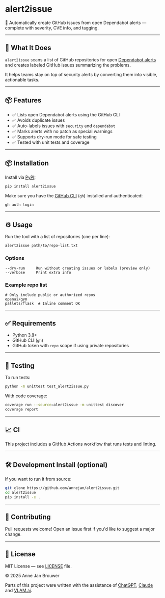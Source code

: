 # alert2issue

🔐 Automatically create GitHub issues from open Dependabot alerts — complete with severity, CVE info, and tagging.

---

## 🚀 What It Does

`alert2issue` scans a list of GitHub repositories for open [Dependabot alerts](https://docs.github.com/en/code-security/dependabot) and creates labeled GitHub issues summarizing the problems.

It helps teams stay on top of security alerts by converting them into visible, actionable tasks.

---

## 📦 Features

- ✅ Lists open Dependabot alerts using the GitHub CLI
- ✅ Avoids duplicate issues
- ✅ Auto-labels issues with `security` and `dependabot`
- ✅ Marks alerts with no patch as special warnings
- ✅ Supports dry-run mode for safe testing
- ✅ Tested with unit tests and coverage

---

## 📦 Installation

Install via [PyPI](https://pypi.org/project/alert2issue/):

```bash
pip install alert2issue
````

Make sure you have the [GitHub CLI](https://cli.github.com/) (`gh`) installed and authenticated:

```bash
gh auth login
```

---

## ⚙️ Usage

Run the tool with a list of repositories (one per line):

```bash
alert2issue path/to/repo-list.txt
```

### Options

```text
--dry-run     Run without creating issues or labels (preview only)
--verbose     Print extra info
```

### Example repo list

```text
# Only include public or authorized repos
openai/gym
pallets/flask  # Inline comment OK
```

---

## ✅ Requirements

* Python 3.8+
* GitHub CLI (`gh`)
* GitHub token with `repo` scope if using private repositories

---

## 🧪 Testing

To run tests:

```bash
python -m unittest test_alert2issue.py
```

With code coverage:

```bash
coverage run --source=alert2issue -m unittest discover
coverage report
```

---

## 📈 CI

This project includes a GitHub Actions workflow that runs tests and linting.

---

## 🛠 Development Install (optional)

If you want to run it from source:

```bash
git clone https://github.com/annejan/alert2issue.git
cd alert2issue
pip install -e .
```

---

## 🙋 Contributing

Pull requests welcome! Open an issue first if you'd like to suggest a major change.

---

## 📄 License

MIT License — see [LICENSE](./LICENSE) file.

© 2025 Anne Jan Brouwer

Parts of this project were written with the assistance of [ChatGPT](https://openai.com/chatgpt), [Claude](https://www.anthropic.com/claude) and [VLAM.ai](https://vlam.ai/).
